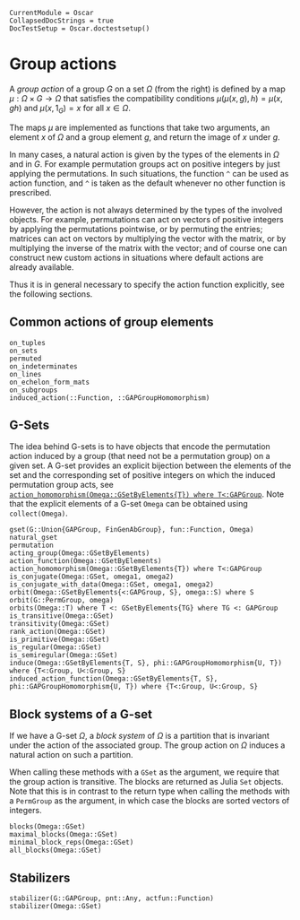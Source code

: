```@meta
CurrentModule = Oscar
CollapsedDocStrings = true
DocTestSetup = Oscar.doctestsetup()
```

# Group actions

A *group action* of a group $G$ on a set $\Omega$ (from the right) is defined by
a map $\mu:\Omega\times G\to \Omega$ that satisfies the compatibility conditions
$\mu(\mu(x,g),h) = \mu(x, gh)$ and $\mu(x, 1_G) = x$ for all $x\in\Omega$.

The maps $\mu$ are implemented as functions that take two arguments, an element
$x$ of $\Omega$ and a group element $g$, and return the image of $x$ under $g$.

In many cases, a natural action is given by the types of the elements in $\Omega$
and in $G$.
For example permutation groups act on positive integers by just applying
the permutations.
In such situations, the function `^` can be used as action function,
and `^` is taken as the default whenever no other function is prescribed.

However, the action is not always determined by the types of the involved
objects.
For example, permutations can act on vectors of positive integers by
applying the permutations pointwise, or by permuting the entries;
matrices can act on vectors by multiplying the vector with the matrix,
or by multiplying the inverse of the matrix with the vector;
and of course one can construct new custom actions in situations where
default actions are already available.

Thus it is in general necessary to specify the action function explicitly,
see the following sections.


## Common actions of group elements

```@docs
on_tuples
on_sets
permuted
on_indeterminates
on_lines
on_echelon_form_mats
on_subgroups
induced_action(::Function, ::GAPGroupHomomorphism)
```


## G-Sets

The idea behind G-sets is to have objects that encode the permutation action
induced by a group (that need not be a permutation group) on a given set.
A G-set provides an explicit bijection between the elements of the set and
the corresponding set of positive integers on which the induced permutation
group acts,
see [`action_homomorphism(Omega::GSetByElements{T}) where T<:GAPGroup`](@ref).
Note that the explicit elements of a G-set `Omega` can be obtained using
`collect(Omega)`.

```@docs
gset(G::Union{GAPGroup, FinGenAbGroup}, fun::Function, Omega)
natural_gset
permutation
acting_group(Omega::GSetByElements)
action_function(Omega::GSetByElements)
action_homomorphism(Omega::GSetByElements{T}) where T<:GAPGroup
is_conjugate(Omega::GSet, omega1, omega2)
is_conjugate_with_data(Omega::GSet, omega1, omega2)
orbit(Omega::GSetByElements{<:GAPGroup, S}, omega::S) where S
orbit(G::PermGroup, omega)
orbits(Omega::T) where T <: GSetByElements{TG} where TG <: GAPGroup
is_transitive(Omega::GSet)
transitivity(Omega::GSet)
rank_action(Omega::GSet)
is_primitive(Omega::GSet)
is_regular(Omega::GSet)
is_semiregular(Omega::GSet)
induce(Omega::GSetByElements{T, S}, phi::GAPGroupHomomorphism{U, T}) where {T<:Group, U<:Group, S}
induced_action_function(Omega::GSetByElements{T, S}, phi::GAPGroupHomomorphism{U, T}) where {T<:Group, U<:Group, S}
```

## Block systems of a G-set

If we have a G-set $\Omega$, a *block system* of $\Omega$ is a partition that is invariant under the action of the associated group.
The group action on $\Omega$ induces a natural action on such a partition.

When calling these methods with a `GSet` as the argument, we require that the group action is transitive.
The blocks are returned as Julia `Set` objects.
Note that this is in contrast to the return type when calling the methods with a `PermGroup` as the argument, in which case the blocks are sorted vectors of integers.

```@docs
blocks(Omega::GSet)
maximal_blocks(Omega::GSet)
minimal_block_reps(Omega::GSet)
all_blocks(Omega::GSet)
```


## Stabilizers

```@docs
stabilizer(G::GAPGroup, pnt::Any, actfun::Function)
stabilizer(Omega::GSet)
```
